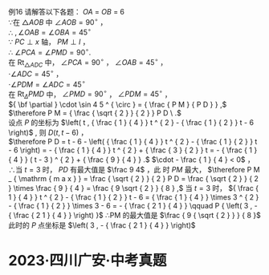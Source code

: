 例16 请解答以下各题：
$O A \ = \ O B \ = \ 6$   
∵在 $\triangle A O B$ 中 $\angle A O B = 9 0 ^ { \circ }$ ，  
∴ $, \angle O A B = \angle O B A = 4 5 ^ { \circ }$   
∵ $P C \perp x$ 轴， $P M \perp l$ ，  
∴ $\angle P C A = \angle P M D = 9 0 ^ { \circ } .$   
在 $\mathrm { R t } _ { \triangle A D C }$ 中， $\angle P C A = 9 0 ^ { \circ }$ ， $\angle O A B = 4 5 ^ { \circ }$ ，  
$\cdot \angle A D C { = } 4 5 ^ { \circ }$ ，  
$\cdot \angle P D M = \angle A D C = 4 5 ^ { \circ }$   
在 $\mathrm { R t } _ { \Delta } P M D$ 中， $\angle P M D = 9 0 ^ { \circ }$ ， $\angle P D M = 4 5 ^ { \circ }$ ，  
${ \bf \partial } \cdot \sin 4 5 ^ { \circ } = { \frac { P M } { P D } } ,$   
$\therefore P M = { \frac { \sqrt { 2 } } { 2 } } P D \ .$   
设点 $P$ 的坐标为 $\left( t , { \frac { 1 } { 4 } } t ^ { 2 } - { \frac { 1 } { 2 } } t - 6 \right)$ , 则 $D \left( t , t - 6 \right)$ ，  
$\therefore P D = t - 6 - \left( { \frac { 1 } { 4 } } t ^ { 2 } - { \frac { 1 } { 2 } } t - 6 \right) = - { \frac { 1 } { 4 } } t ^ { 2 } + { \frac { 3 } { 2 } } t = - { \frac { 1 } { 4 } } ( t - 3 ) ^ { 2 } + { \frac { 9 } { 4 } } .$ $\cdot - \frac { 1 } { 4 } < 0$ ， ∴当 $t = 3$ 时， $P D$ 有最大值是 $\frac 9 4$ ，此 时 $P M$ 最大，
$\therefore P M _ { \mathrm { m a x } } = \frac { \sqrt { 2 } } { 2 } P D = \frac { \sqrt { 2 } } { 2 } \times \frac { 9 } { 4 } = \frac { 9 \sqrt { 2 } } { 8 } ,$ 当 $t = 3$ 时， ${ \frac { 1 } { 4 } } t ^ { 2 } - { \frac { 1 } { 2 } } t - 6 = { \frac { 1 } { 4 } } \times 3 ^ { 2 } - { \frac { 1 } { 2 } } \times 3 - 6 = - { \frac { 2 1 } { 4 } } \qquad P { \left( 3 , - { \frac { 2 1 } { 4 } } \right) }$ ∴PM 的最大值是 $\frac { 9 { \sqrt { 2 } } } { 8 }$ 此时的 $P$ 点坐标是 $\left( 3 , - { \frac { 2 1 } { 4 } } \right)$
# 2023·四川广安·中考真题
